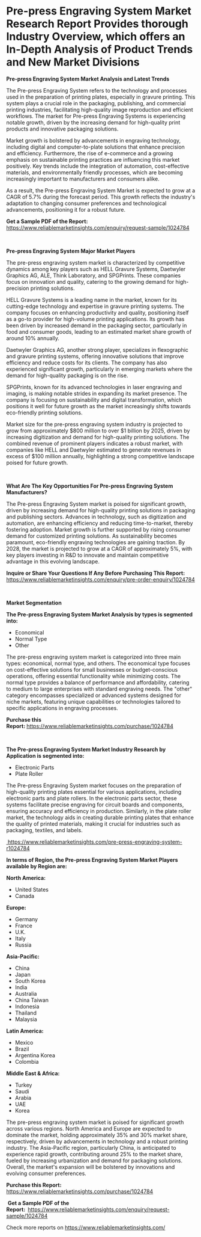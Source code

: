 <p><h1>Pre-press Engraving System Market Research Report Provides thorough Industry Overview, which offers an In-Depth Analysis of Product Trends and New Market Divisions</h1></p><p><strong>Pre-press Engraving System Market Analysis and Latest Trends</strong></p>
<p><p>The Pre-press Engraving System refers to the technology and processes used in the preparation of printing plates, especially in gravure printing. This system plays a crucial role in the packaging, publishing, and commercial printing industries, facilitating high-quality image reproduction and efficient workflows. The market for Pre-press Engraving Systems is experiencing notable growth, driven by the increasing demand for high-quality print products and innovative packaging solutions.</p><p>Market growth is bolstered by advancements in engraving technology, including digital and computer-to-plate solutions that enhance precision and efficiency. Furthermore, the rise of e-commerce and a growing emphasis on sustainable printing practices are influencing this market positively. Key trends include the integration of automation, cost-effective materials, and environmentally friendly processes, which are becoming increasingly important to manufacturers and consumers alike.</p><p>As a result, the Pre-press Engraving System Market is expected to grow at a CAGR of 5.7% during the forecast period. This growth reflects the industry's adaptation to changing consumer preferences and technological advancements, positioning it for a robust future.</p></p>
<p><strong>Get a Sample PDF of the Report:&nbsp;</strong> <a href="https://www.reliablemarketinsights.com/enquiry/request-sample/1024784?utm_campaign=2564&utm_medium=2&utm_source=Github&utm_content=ia&utm_term=11042025&utm_id=pre-press-engraving-system">https://www.reliablemarketinsights.com/enquiry/request-sample/1024784</a></p>
<p>&nbsp;</p>
<p><strong>Pre-press Engraving System Major Market Players</strong></p>
<p><p>The pre-press engraving system market is characterized by competitive dynamics among key players such as HELL Gravure Systems, Daetwyler Graphics AG, ALE, Think Laboratory, and SPGPrints. These companies focus on innovation and quality, catering to the growing demand for high-precision printing solutions.</p><p>HELL Gravure Systems is a leading name in the market, known for its cutting-edge technology and expertise in gravure printing systems. The company focuses on enhancing productivity and quality, positioning itself as a go-to provider for high-volume printing applications. Its growth has been driven by increased demand in the packaging sector, particularly in food and consumer goods, leading to an estimated market share growth of around 10% annually.</p><p>Daetwyler Graphics AG, another strong player, specializes in flexographic and gravure printing systems, offering innovative solutions that improve efficiency and reduce costs for its clients. The company has also experienced significant growth, particularly in emerging markets where the demand for high-quality packaging is on the rise.</p><p>SPGPrints, known for its advanced technologies in laser engraving and imaging, is making notable strides in expanding its market presence. The company is focusing on sustainability and digital transformation, which positions it well for future growth as the market increasingly shifts towards eco-friendly printing solutions.</p><p>Market size for the pre-press engraving system industry is projected to grow from approximately $800 million to over $1 billion by 2025, driven by increasing digitization and demand for high-quality printing solutions. The combined revenue of prominent players indicates a robust market, with companies like HELL and Daetwyler estimated to generate revenues in excess of $100 million annually, highlighting a strong competitive landscape poised for future growth.</p></p>
<p>&nbsp;</p>
<p><strong>What Are The Key Opportunities For Pre-press Engraving System Manufacturers?</strong></p>
<p><p>The Pre-press Engraving System market is poised for significant growth, driven by increasing demand for high-quality printing solutions in packaging and publishing sectors. Advances in technology, such as digitization and automation, are enhancing efficiency and reducing time-to-market, thereby fostering adoption. Market growth is further supported by rising consumer demand for customized printing solutions. As sustainability becomes paramount, eco-friendly engraving technologies are gaining traction. By 2028, the market is projected to grow at a CAGR of approximately 5%, with key players investing in R&D to innovate and maintain competitive advantage in this evolving landscape.</p></p>
<p><strong>Inquire or Share Your Questions If Any Before Purchasing This Report:</strong> <a href="https://www.reliablemarketinsights.com/enquiry/pre-order-enquiry/1024784?utm_campaign=2564&utm_medium=2&utm_source=Github&utm_content=ia&utm_term=11042025&utm_id=pre-press-engraving-system">https://www.reliablemarketinsights.com/enquiry/pre-order-enquiry/1024784</a></p>
<p>&nbsp;</p>
<p><strong>Market Segmentation</strong></p>
<p><strong>The Pre-press Engraving System Market Analysis by types is segmented into:</strong></p>
<p><ul><li>Economical</li><li>Normal Type</li><li>Other</li></ul></p>
<p><p>The pre-press engraving system market is categorized into three main types: economical, normal type, and others. The economical type focuses on cost-effective solutions for small businesses or budget-conscious operations, offering essential functionality while minimizing costs. The normal type provides a balance of performance and affordability, catering to medium to large enterprises with standard engraving needs. The "other" category encompasses specialized or advanced systems designed for niche markets, featuring unique capabilities or technologies tailored to specific applications in engraving processes.</p></p>
<p><strong>Purchase this Report:&nbsp;</strong><a href="https://www.reliablemarketinsights.com/purchase/1024784?utm_campaign=2564&utm_medium=2&utm_source=Github&utm_content=ia&utm_term=11042025&utm_id=pre-press-engraving-system">https://www.reliablemarketinsights.com/purchase/1024784</a></p>
<p>&nbsp;</p>
<p><strong>The Pre-press Engraving System Market Industry Research by Application is segmented into:</strong></p>
<p><ul><li>Electronic Parts</li><li>Plate Roller</li></ul></p>
<p><p>The Pre-press Engraving System market focuses on the preparation of high-quality printing plates essential for various applications, including electronic parts and plate rollers. In the electronic parts sector, these systems facilitate precise engraving for circuit boards and components, ensuring accuracy and efficiency in production. Similarly, in the plate roller market, the technology aids in creating durable printing plates that enhance the quality of printed materials, making it crucial for industries such as packaging, textiles, and labels.</p></p>
<p><a href="https://www.reliablemarketinsights.com/pre-press-engraving-system-r1024784?utm_campaign=2564&utm_medium=2&utm_source=Github&utm_content=ia&utm_term=11042025&utm_id=pre-press-engraving-system">&nbsp;https://www.reliablemarketinsights.com/pre-press-engraving-system-r1024784</a></p>
<p><strong>In terms of Region, the Pre-press Engraving System Market Players available by Region are:</strong></p>
<p>
    <p> <strong> North America: </strong>
        <ul>
            <li>United States</li>
            <li>Canada</li>
        </ul>
        </p> 
    <p> <strong> Europe: </strong>
        <ul>
            <li>Germany</li>
            <li>France</li>
            <li>U.K.</li>
            <li>Italy</li>
            <li>Russia</li>
        </ul>
        </p> 
    <p> <strong> Asia-Pacific: </strong>
        <ul>
            <li>China</li>
            <li>Japan</li>
            <li>South Korea</li>
            <li>India</li>
            <li>Australia</li>
            <li>China Taiwan</li>
            <li>Indonesia</li>
            <li>Thailand</li>
            <li>Malaysia</li>
        </ul>
        </p> 
    <p> <strong> Latin America: </strong>
        <ul>
            <li>Mexico</li>
            <li>Brazil</li>
            <li>Argentina Korea</li>
            <li>Colombia</li>
        </ul>
        </p> 
    <p> <strong> Middle East & Africa: </strong>
        <ul>
            <li>Turkey</li>
            <li>Saudi</li>
            <li>Arabia</li>
            <li>UAE</li>
            <li>Korea</li>
        </ul>
    </p>
    </p>
<p><p>The pre-press engraving system market is poised for significant growth across various regions. North America and Europe are expected to dominate the market, holding approximately 35% and 30% market share, respectively, driven by advancements in technology and a robust printing industry. The Asia-Pacific region, particularly China, is anticipated to experience rapid growth, contributing around 25% to the market share, fueled by increasing urbanization and demand for packaging solutions. Overall, the market's expansion will be bolstered by innovations and evolving consumer preferences.</p></p>
<p><strong>Purchase this Report: </strong><a href="https://www.reliablemarketinsights.com/purchase/1024784?utm_campaign=2564&utm_medium=2&utm_source=Github&utm_content=ia&utm_term=11042025&utm_id=pre-press-engraving-system">https://www.reliablemarketinsights.com/purchase/1024784</a></p>
<p>&nbsp;<strong>Get a Sample PDF of the Report:&nbsp;&nbsp;</strong><a href="https://www.reliablemarketinsights.com/enquiry/request-sample/1024784?utm_campaign=2564&utm_medium=2&utm_source=Github&utm_content=ia&utm_term=11042025&utm_id=pre-press-engraving-system">https://www.reliablemarketinsights.com/enquiry/request-sample/1024784</a></p>
<p><strong></strong></p>
<p>Check more reports on <a href="https://www.reliablemarketinsights.com/?utm_campaign=2564&utm_medium=2&utm_source=Github&utm_content=ia&utm_term=11042025&utm_id=pre-press-engraving-system">https://www.reliablemarketinsights.com/</a></p>